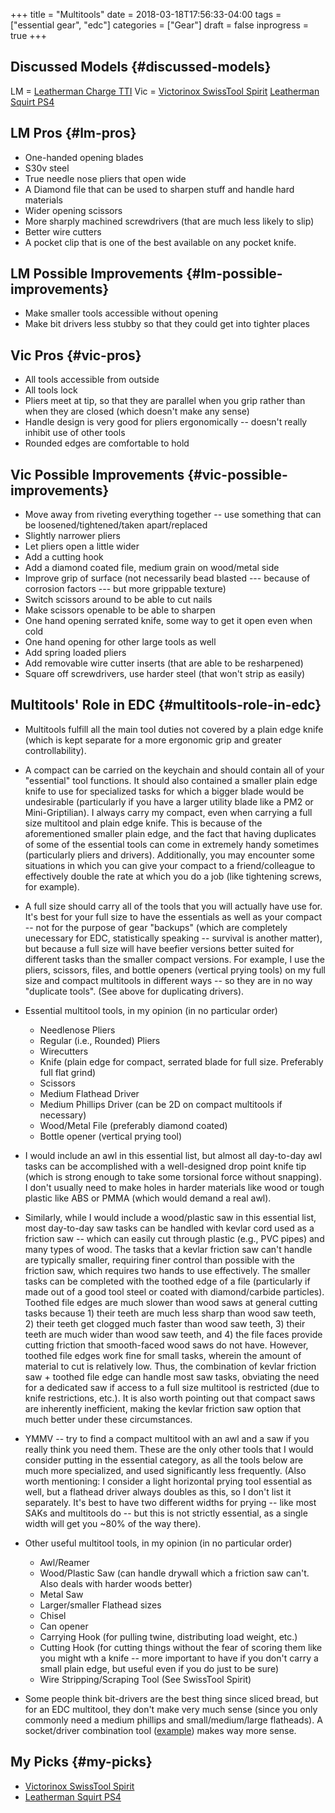 +++
title = "Multitools"
date = 2018-03-18T17:56:33-04:00
tags = ["essential gear", "edc"]
categories = ["Gear"]
draft = false
inprogress = true
+++

## Discussed Models {#discussed-models}

LM = [Leatherman Charge TTI](https://www.amazon.com/Leatherman-Charge-Multi-Tool-Stainless-Leather/dp/B019EN7RWC) Vic = [Victorinox SwissTool Spirit](https://www.amazon.com/gp/product/B0002T5YNW/) [Leatherman Squirt PS4](https://www.amazon.com/Leatherman-831195-Squirt-Black-Keychain/dp/B0032Y2OT6/)


## LM Pros {#lm-pros}

-   One-handed opening blades
-   S30v steel
-   True needle nose pliers that open wide
-   A Diamond file that can be used to sharpen stuff and handle hard materials
-   Wider opening scissors
-   More sharply machined screwdrivers (that are much less likely to slip)
-   Better wire cutters
-   A pocket clip that is one of the best available on any pocket knife.


## LM Possible Improvements {#lm-possible-improvements}

-   Make smaller tools accessible without opening
-   Make bit drivers less stubby so that they could get into tighter places


## Vic Pros {#vic-pros}

-   All tools accessible from outside
-   All tools lock
-   Pliers meet at tip, so that they are parallel when you grip rather than when they are closed (which doesn't make any sense)
-   Handle design is very good for pliers ergonomically -- doesn't really inhibit use of other tools
-   Rounded edges are comfortable to hold


## Vic Possible Improvements {#vic-possible-improvements}

-   Move away from riveting everything together -- use something that can be loosened/tightened/taken apart/replaced
-   Slightly narrower pliers
-   Let pliers open a little wider
-   Add a cutting hook
-   Add a diamond coated file, medium grain on wood/metal side
-   Improve grip of surface (not necessarily bead blasted --- because of corrosion factors --- but more grippable texture)
-   Switch scissors around to be able to cut nails
-   Make scissors openable to be able to sharpen
-   One hand opening serrated knife, some way to get it open even when cold
-   One hand opening for other large tools as well
-   Add spring loaded pliers
-   Add removable wire cutter inserts (that are able to be resharpened)
-   Square off screwdrivers, use harder steel (that won't strip as easily)


## Multitools' Role in EDC {#multitools-role-in-edc}

-   Multitools fulfill all the main tool duties not covered by a plain edge knife (which is kept separate for a more ergonomic grip and greater controllability).
-   A compact can be carried on the keychain and should contain all of your "essential" tool functions. It should also contained a smaller plain edge knife to use for specialized tasks for which a bigger blade would be undesirable (particularly if you have a larger utility blade like a PM2 or Mini-Griptilian). I always carry my compact, even when carrying a full size multitool and plain edge knife. This is because of the aforementioned smaller plain edge, and the fact that having duplicates of some of the essential tools can come in extremely handy sometimes (particularly pliers and drivers). Additionally, you may encounter some situations in which you can give your compact to a friend/colleague to effectively double the rate at which you do a job (like tightening screws, for example).
-   A full size should carry all of the tools that you will actually have use for. It's best for your full size to have the essentials as well as your compact -- not for the purpose of gear "backups" (which are completely unecessary for EDC, statistically speaking -- survival is another matter), but because a full size will have beefier versions better suited for different tasks than the smaller compact versions. For example, I use the pliers, scissors, files, and bottle openers (vertical prying tools) on my full size and compact multitools in different ways -- so they are in no way "duplicate tools". (See above for duplicating drivers).
-   Essential multitool tools, in my opinion (in no particular order)
    -   Needlenose Pliers
    -   Regular (i.e., Rounded) Pliers
    -   Wirecutters
    -   Knife (plain edge for compact, serrated blade for full size. Preferably full flat grind)
    -   Scissors
    -   Medium Flathead Driver
    -   Medium Phillips Driver (can be 2D on compact multitools if necessary)
    -   Wood/Metal File (preferably diamond coated)
    -   Bottle opener (vertical prying tool)

-   I would include an awl in this essential list, but almost all day-to-day awl tasks can be accomplished with a well-designed drop point knife tip (which is strong enough to take some torsional force without snapping). I don't usually need to make holes in harder materials like wood or tough plastic like ABS or PMMA (which would demand a real awl).
-   Similarly, while I would include a wood/plastic saw in this essential list, most day-to-day saw tasks can be handled with kevlar cord used as a friction saw -- which can easily cut through plastic (e.g., PVC pipes) and many types of wood. The tasks that a kevlar friction saw can't handle are typically smaller, requiring finer control than possible with the friction saw, which requires two hands to use effectively. The smaller tasks can be completed with the toothed edge of a file (particularly if made out of a good tool steel or coated with diamond/carbide particles). Toothed file edges are much slower than wood saws at general cutting tasks because 1) their teeth are much less sharp than wood saw teeth, 2) their teeth get clogged much faster than wood saw teeth, 3) their teeth are much wider than wood saw teeth, and 4) the file faces provide cutting friction that smooth-faced wood saws do not have. However, toothed file edges work fine for small tasks, wherein the amount of material to cut is relatively low. Thus, the combination of kevlar friction saw + toothed file edge can handle most saw tasks, obviating the need for a dedicated saw if access to a full size multitool is restricted (due to knife restrictions, etc.). It is also worth pointing out that compact saws are inherently inefficient, making the kevlar friction saw option that much better under these circumstances.
-   YMMV -- try to find a compact multitool with an awl and a saw if you really think you need them. These are the only other tools that I would consider putting in the essential category, as all the tools below are much more specialized, and used significantly less frequently. (Also worth mentioning: I consider a light horizontal prying tool essential as well, but a flathead driver always doubles as this, so I don't list it separately. It's best to have two different widths for prying -- like most SAKs and multitools do -- but this is not strictly essential, as a single width will get you ~80% of the way there).
-   Other useful multitool tools, in my opinion (in no particular order)
    -   Awl/Reamer
    -   Wood/Plastic Saw (can handle drywall which a friction saw can't. Also deals with harder woods better)
    -   Metal Saw
    -   Larger/smaller Flathead sizes
    -   Chisel
    -   Can opener
    -   Carrying Hook (for pulling twine, distributing load weight, etc.)
    -   Cutting Hook (for cutting things without the fear of scoring them like you might wth a knife -- more important to have if you don't carry a small plain edge, but useful even if you do just to be sure)
    -   Wire Stripping/Scraping Tool (See SwissTool Spirit)

-   Some people think bit-drivers are the best thing since sliced bread, but for an EDC multitool, they don't make very much sense (since you only commonly need a medium phillips and small/medium/large flatheads). A socket/driver combination tool ([example](https://www.amazon.com/gp/product/B00327HT5W/)) makes way more sense.


## My Picks {#my-picks}

-   [Victorinox SwissTool Spirit](https://www.amazon.com/gp/product/B0002T5YNW/)
-   [Leatherman Squirt PS4](https://www.amazon.com/Leatherman-831195-Squirt-Black-Keychain/dp/B0032Y2OT6/)
